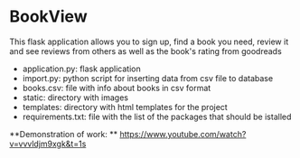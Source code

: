 # BookView

This flask application allows you to sign up, find a book you need, review it and see reviews from others as well as the book's rating from goodreads

- application.py: flask application
- import.py: python script for inserting data from csv file to database
- books.csv: file with info about books in csv format
- static: directory with images
- templates: directory with html templates for the project
- requirements.txt: file with the list of the packages that should be istalled

**Demonstration of work: ** https://www.youtube.com/watch?v=vvvldjm9xgk&t=1s
